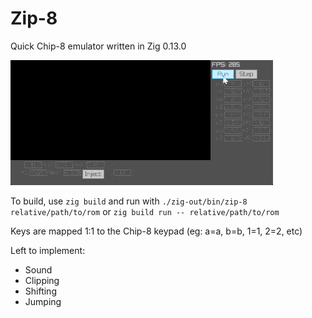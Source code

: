 # Zip-8

Quick Chip-8 emulator written in Zig 0.13.0

![Zip-8 demo](zip.gif)

To build, use `zig build` and run with `./zig-out/bin/zip-8 relative/path/to/rom` or `zig build run -- relative/path/to/rom`

Keys are mapped 1:1 to the Chip-8 keypad (eg: a=a, b=b, 1=1, 2=2, etc)

Left to implement:
- Sound
- Clipping
- Shifting
- Jumping